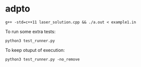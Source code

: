 # adpto

```
g++ -std=c++11 laser_solution.cpp && ./a.out < example1.in
```

To run some extra tests:
```
python3 test_runner.py
```
To keep otuput of execution:
```
python3 test_runner.py -no_remove
```